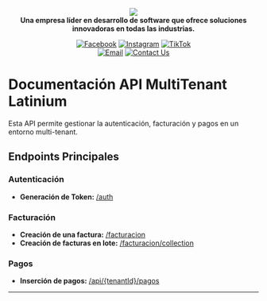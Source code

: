 <p align="center">
	<a>
		<picture>
			<source srcset="https://elixir.ec/images/logo.png" media="(prefers-color-scheme: dark)">
			<img src="https://elixir.ec/images/logo.png" loading="eager" />
		</picture>
	</a><br>
	<b>Una empresa líder en desarrollo de software que ofrece soluciones innovadoras en todas las industrias.</b>
</p>

<p align="center">
	<a href="https://www.facebook.com/Latinium"><img src="https://img.shields.io/badge/Facebook-1877F2?style=for-the-badge&logo=facebook" alt="Facebook" /></a>
	<a href="https://www.instagram.com/latiniumsoftware/"><img src="https://img.shields.io/badge/Instagram-E4405F?style=for-the-badge&logo=instagram" alt="Instagram" /></a>
	<a href="https://www.tiktok.com/@elixirsoftwarecompany"><img src="https://img.shields.io/badge/TikTok-000000?style=for-the-badge&logo=tiktok" alt="TikTok" /></a>
	<br>
	<a href="mailto:info@elixir.ec"><img alt="Email" src="https://img.shields.io/badge/Email-0078D4?style=for-the-badge&logo=microsoft-outlook" /></a>
	<a href="https://www.elixirsoftware.com/contact"><img alt="Contact Us" src="https://img.shields.io/badge/Contact%20Us-28A745?style=for-the-badge&logo=whatsapp" /></a>
</p>


# Documentación API MultiTenant Latinium

Esta API permite gestionar la autenticación, facturación y pagos en un entorno multi-tenant.

## Endpoints Principales

### Autenticación
- **Generación de Token:** [/auth](/seguridad/GeneracionToken.md)

### Facturación
- **Creación de una factura:** [/facturacion](/facturacion/NuevaFactura.md)
- **Creación de facturas en lote:** [/facturacion/collection](/facturacion/NuevaFacturaLote.md)

### Pagos
- **Inserción de pagos:** [/api/{tenantId}/pagos](/pagos/NuevoPago.md)

---
